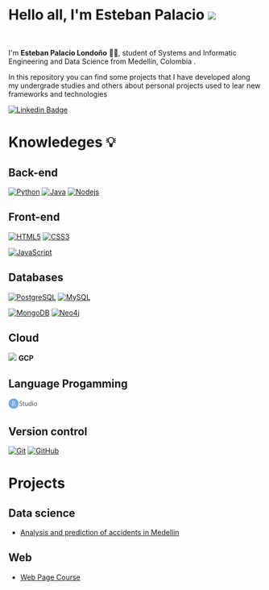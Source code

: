 # Hello all, I'm Esteban Palacio  <img src="https://media.giphy.com/media/hvRJCLFzcasrR4ia7z/giphy.gif" width="25px">
<a href="https://discord.gg/XTW52Kt"> </a>

<br /> 

I'm **Esteban Palacio Londoño** 🤵🏻, student of Systems and Informatic Engineering and Data Science from Medellín, Colombia . 

In this repository you can find some projects that I have developed along my undergrade studies and others about personal projects used to lear new frameworks and technologies

[![Linkedin Badge](https://img.shields.io/badge/-Esteban%20Palacio-blue?style=flat-square&logo=Linkedin&logoColor=white&link=https://www.linkedin.com/in/estebanpalaciol)](https://www.linkedin.com/in/estebanpalaciol/)

# Knowledeges 💡

## Back-end

[![Python](https://img.shields.io/badge/-Python-white?style=flat-square&logo=python&link=https://github.com/Epalaciol/)](https://github.com/Epalaciol/)
[![Java](https://img.shields.io/badge/-Java-black?style=flat-square&logo=Java&link=https://github.com/Epalaciol/)](https://github.com/Epalaciol/)
[![Nodejs](https://img.shields.io/badge/-Node.js-339933?style=flat-square&logo=Node.js&logoColor=white&link=https://github.com/Epalaciol/)](https://github.com/Epalaciol/)

## Front-end

[![HTML5](https://img.shields.io/badge/-HTML5-E34F26?style=flat-square&logo=html5&logoColor=white&link=https://github.com/Epalaciol/)](https://github.com/Epalaciol/)
[![CSS3](https://img.shields.io/badge/-CSS3-1572B6?style=flat-square&logo=css3&link=https://github.com/Epalaciol/)](https://github.com/Epalaciol/)

[![JavaScript](https://img.shields.io/badge/-JavaScript-black?style=flat-square&logo=javascript&link=https://github.com/Epalaciol/)](https://github.com/Epalaciol/)

## Databases 

[![PostgreSQL](https://img.shields.io/badge/-PostgreSQL-336791?style=flat-square&logo=postgresql&link=https://github.com/Epalaciol/)](https://github.com/Epalaciol/)
[![MySQL](https://img.shields.io/badge/-MySQL-4479A1?style=flat-square&logo=mysql&logoColor=white&link=https://github.com/Epalaciol/)](https://github.com/Epalaciol/)

[![MongoDB](https://img.shields.io/badge/-MongoDB-white?style=flat-square&logo=mongodb&link=https://github.com/Epalaciol/)](https://github.com/Epalaciol/)
[![Neo4j](https://img.shields.io/badge/-Neo4j-white?style=flat-square&logo=neo4j&link=https://github.com/Epalaciol/)](https://github.com/Epalaciol/)

## Cloud
<img height="25" src="https://www.vectorlogo.zone/logos/google_cloud/google_cloud-icon.svg"> **GCP**

## Language Progamming

<img height="20" src="https://github.com/namadoa/analytical-foundations/blob/main/Rstudio.svg">

## Version control
[![Git](https://img.shields.io/badge/-Git-black?style=flat-square&logo=git&link=https://github.com/Epalaciol/)](https://github.com/Epalaciol/)
[![GitHub](https://img.shields.io/badge/-GitHub-181717?style=flat-square&logo=github&link=https://github.com/Epalaciol/)](https://github.com/Epalaciol/)


# Projects

## Data science 
- [Analysis and prediction of accidents in Medellin](https://github.com/Epalaciol/TAE-2020)

## Web
- [Web Page Course](https://github.com/Epalaciol/HTML-CSS-and-Javascript-for-Web-Developers)
